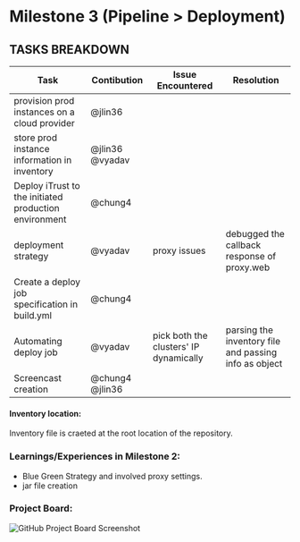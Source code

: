 # Milestone 3 (Pipeline > Deployment)

## TASKS BREAKDOWN
| Task | Contibution| Issue Encountered | Resolution |
| --- | --- | --- | --- |
| provision prod instances on a cloud provider | @jlin36 |  |  |
| store prod instance information in inventory  | @jlin36 @vyadav | | |
| Deploy iTrust to the initiated production environment | @chung4 | |  |
| deployment strategy  | @vyadav | proxy issues | debugged the callback response of proxy.web |
| Create a deploy job specification in build.yml | @chung4 | | |
| Automating deploy job | @vyadav | pick both the clusters' IP dynamically | parsing the inventory file and passing info as object |
| Screencast creation | @chung4 @jlin36 | | |

#### Inventory location:
Inventory file is craeted at the root location of the repository.

### Learnings/Experiences in Milestone 2:
- Blue Green Strategy and involved proxy settings. 
- jar file creation

### Project Board:
![GitHub Project Board Screenshot]()
